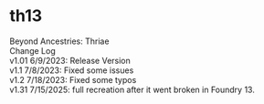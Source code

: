 # th13  
Beyond Ancestries: Thriae  
Change Log    
v1.01 6/9/2023: Release Version  
v1.1 7/8/2023: Fixed some issues  
v1.2 7/18/2023: Fixed some typos  
v1.31 7/15/2025: full recreation after it went broken in Foundry 13.
